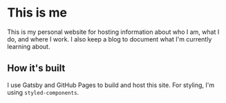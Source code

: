 # This is me

This is my personal website for hosting information about who I am, what I do, and where I work. I also keep a blog to document what I'm currently learning about.

## How it's built

I use Gatsby and GitHub Pages to build and host this site. For styling, I'm using `styled-components`.
